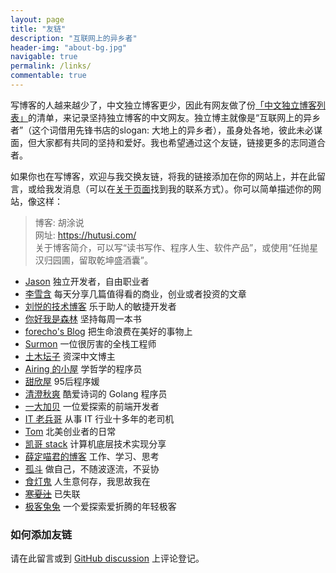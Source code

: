 ```yaml
---
layout: page
title: "友链"
description: "互联网上的异乡者"
header-img: "about-bg.jpg"
navigable: true
permalink: /links/
commentable: true
---
```


写博客的人越来越少了，中文独立博客更少，因此有网友做了份[「中文独立博客列表」](https://github.com/timqian/chinese-independent-blogs)的清单，来记录坚持独立博客的中文网友。独立博主就像是“互联网上的异乡者”（这个词借用先锋书店的slogan: 大地上的异乡者），虽身处各地，彼此未必谋面，但大家都有共同的坚持和爱好。我也希望通过这个友链，链接更多的志同道合者。

如果你也在写博客，欢迎与我交换友链，将我的链接添加在你的网站上，并在此留言，或给我发消息（可以在[关于页面](/about/)找到我的联系方式）。你可以简单描述你的网站，像这样：

> 博客: 胡涂说   
> 网址: https://hutusi.com/    
> 关于博客简介，可以写“读书写作、程序人生、软件产品”，或使用“任抛星汉归园圃，留取乾坤盛酒囊”。

* [Jason](https://atjason.com/) 独立开发者，自由职业者
* [李雪含](https://dajiayouxuan.com/) 每天分享几篇值得看的商业，创业或者投资的文章
* [刘悦的技术博客](https://v3u.cn) 乐于助人的敏捷开发者
* [你好我是森林](https://chensenlin.cn) 坚持每周一本书
* [forecho's Blog](https://blog.forecho.com) 把生命浪费在美好的事物上
* [Surmon](https://surmon.me) 一位很厉害的全栈工程师
* [土木坛子](https://tumutanzi.com/) 资深中文博主
* [Airing 的小屋](https://me.ursb.me) 学哲学的程序员
* [甜欣屋](https://tcxx.info/) 95后程序媛
* [清澄秋爽](https://dashen.tech/) 酷爱诗词的 Golang 程序员
* [一大加贝](https://www.yidajiabei.xyz/) 一位爱探索的前端开发者
* [IT 老兵哥](http://www.itlaobingge.com/) 从事 IT 行业十多年的老司机
* [Tom](https://ie9.org/) 北美创业者的日常
* [凯哥 stack](https://kaige86.com/) 计算机底层技术实现分享
* [薛定喵君的博客](http://xuedingmiao.com) 工作、学习、思考
* [孤斗](http://d-d.design/) 做自己，不随波逐流，不妥协
* [食灯鬼](https://shidenggui.com/) 人生意何存，我思故我在
* ~~[寒夏汢](https://hanxiatu.com/)~~ 已失联
* [极客兔兔](https://geektutu.com/) 一个爱探索爱折腾的年轻极客

### 如何添加友链

请在此留言或到 [GitHub discussion](https://github.com/hutusi/hutusi.github.com/discussions/118) 上评论登记。
